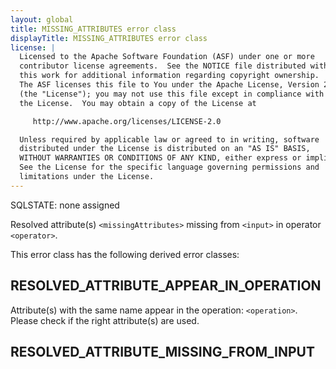 ```yaml
---
layout: global
title: MISSING_ATTRIBUTES error class
displayTitle: MISSING_ATTRIBUTES error class
license: |
  Licensed to the Apache Software Foundation (ASF) under one or more
  contributor license agreements.  See the NOTICE file distributed with
  this work for additional information regarding copyright ownership.
  The ASF licenses this file to You under the Apache License, Version 2.0
  (the "License"); you may not use this file except in compliance with
  the License.  You may obtain a copy of the License at

     http://www.apache.org/licenses/LICENSE-2.0

  Unless required by applicable law or agreed to in writing, software
  distributed under the License is distributed on an "AS IS" BASIS,
  WITHOUT WARRANTIES OR CONDITIONS OF ANY KIND, either express or implied.
  See the License for the specific language governing permissions and
  limitations under the License.
---
```


SQLSTATE: none assigned

Resolved attribute(s) `<missingAttributes>` missing from `<input>` in operator `<operator>`.

This error class has the following derived error classes:

## RESOLVED_ATTRIBUTE_APPEAR_IN_OPERATION

Attribute(s) with the same name appear in the operation: `<operation>`.
Please check if the right attribute(s) are used.

## RESOLVED_ATTRIBUTE_MISSING_FROM_INPUT




